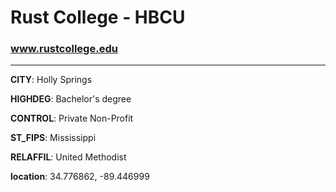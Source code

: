 # Rust College - HBCU
### www.rustcollege.edu
---
**CITY**: Holly Springs

**HIGHDEG**: Bachelor's degree

**CONTROL**: Private Non-Profit

**ST_FIPS**: Mississippi

**RELAFFIL**: United Methodist

**location**: 34.776862, -89.446999